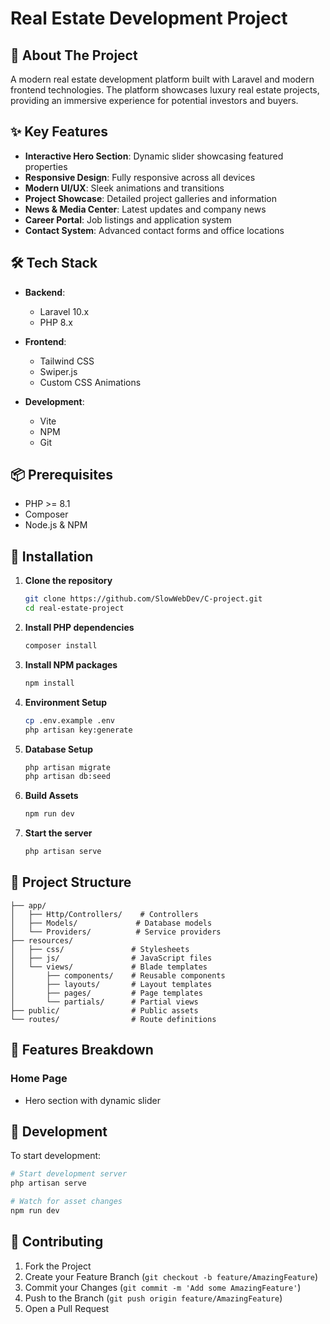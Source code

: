 # Real Estate Development Project


## 🏢 About The Project

A modern real estate development platform built with Laravel and modern frontend technologies. The platform showcases luxury real estate projects, providing an immersive experience for potential investors and buyers.

## ✨ Key Features

- **Interactive Hero Section**: Dynamic slider showcasing featured properties
- **Responsive Design**: Fully responsive across all devices
- **Modern UI/UX**: Sleek animations and transitions
- **Project Showcase**: Detailed project galleries and information
- **News & Media Center**: Latest updates and company news
- **Career Portal**: Job listings and application system
- **Contact System**: Advanced contact forms and office locations

## 🛠 Tech Stack

- **Backend**:
  - Laravel 10.x
  - PHP 8.x

- **Frontend**:
  - Tailwind CSS
  - Swiper.js
  - Custom CSS Animations

- **Development**:
  - Vite
  - NPM
  - Git

## 📦 Prerequisites

- PHP >= 8.1
- Composer
- Node.js & NPM

## 🚀 Installation

1. **Clone the repository**
   ```bash
   git clone https://github.com/SlowWebDev/C-project.git
   cd real-estate-project
   ```

2. **Install PHP dependencies**
   ```bash
   composer install
   ```

3. **Install NPM packages**
   ```bash
   npm install
   ```

4. **Environment Setup**
   ```bash
   cp .env.example .env
   php artisan key:generate
   ```

5. **Database Setup**
   ```bash
   php artisan migrate
   php artisan db:seed
   ```

6. **Build Assets**
   ```bash
   npm run dev
   ```

7. **Start the server**
   ```bash
   php artisan serve
   ```

## 🎨 Project Structure

```
├── app/
│   ├── Http/Controllers/    # Controllers
│   ├── Models/             # Database models
│   └── Providers/          # Service providers
├── resources/
│   ├── css/               # Stylesheets
│   ├── js/                # JavaScript files
│   └── views/             # Blade templates
│       ├── components/    # Reusable components
│       ├── layouts/       # Layout templates
│       ├── pages/         # Page templates
│       └── partials/      # Partial views
├── public/                # Public assets
└── routes/                # Route definitions
```

## 📱 Features Breakdown

### Home Page
- Hero section with dynamic slider
## 🔧 Development

To start development:

```bash
# Start development server
php artisan serve

# Watch for asset changes
npm run dev
```

## 🤝 Contributing

1. Fork the Project
2. Create your Feature Branch (`git checkout -b feature/AmazingFeature`)
3. Commit your Changes (`git commit -m 'Add some AmazingFeature'`)
4. Push to the Branch (`git push origin feature/AmazingFeature`)
5. Open a Pull Request

